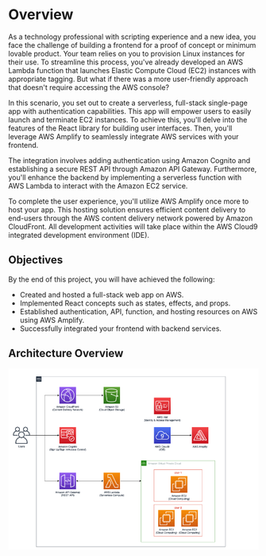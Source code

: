 # Overview

As a technology professional with scripting experience and a new idea, you face the challenge of building a frontend for a proof of concept or minimum lovable product. Your team relies on you to provision Linux instances for their use. To streamline this process, you've already developed an AWS Lambda function that launches Elastic Compute Cloud (EC2) instances with appropriate tagging. But what if there was a more user-friendly approach that doesn't require accessing the AWS console?

In this scenario, you set out to create a serverless, full-stack single-page app with authentication capabilities. This app will empower users to easily launch and terminate EC2 instances. To achieve this, you'll delve into the features of the React library for building user interfaces. Then, you'll leverage AWS Amplify to seamlessly integrate AWS services with your frontend.

The integration involves adding authentication using Amazon Cognito and establishing a secure REST API through Amazon API Gateway. Furthermore, you'll enhance the backend by implementing a serverless function with AWS Lambda to interact with the Amazon EC2 service.

To complete the user experience, you'll utilize AWS Amplify once more to host your app. This hosting solution ensures efficient content delivery to end-users through the AWS content delivery network powered by Amazon CloudFront. All development activities will take place within the AWS Cloud9 integrated development environment (IDE).

## Objectives

By the end of this project, you will have achieved the following:

- Created and hosted a full-stack web app on AWS.
- Implemented React concepts such as states, effects, and props.
- Established authentication, API, function, and hosting resources on AWS using AWS Amplify.
- Successfully integrated your frontend with backend services.

## Architecture Overview

![App Architecture](App-Architecture-Diagram.png)
